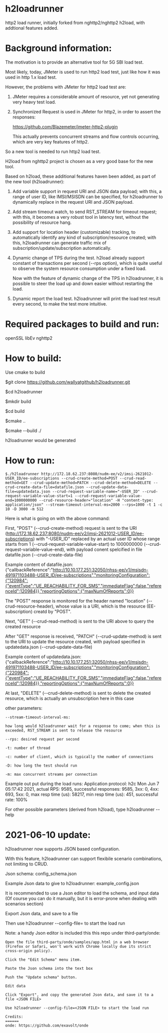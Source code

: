 # h2loadrunner
http2 load runner, initially forked from nghttp2/nghttp2 h2load, with addtional features added.

Background information:
======================
The motivation is to provide an alternative tool for 5G SBI load test.

Most likely, today, JMeter is used to run http2 load test, just like how it was used in http 1.x load test.

However, the problems with JMeter for http2 load test are:

1. JMeter requires a considerable amount of resource, yet not generating very heavy test load.

2. Synchronized Request is used in JMeter for http2, in order to assert the responses:

   https://github.com/Blazemeter/jmeter-http2-plugin

   This actually prevents concurrent streams and flow controls occurring, which are very key features of http2.

So a new tool is needed to run http2 load test.

H2load from nghttp2 project is chosen as a very good base for the new tool.

Based on h2load, these additional features haven been added, as part of the new tool (h2loadrunner):

1. Add variable support in request URI and JSON data payload; with this, a range of user ID, like IMSI/MSISDN can be specified, for h2loadrunner to dynamically replace in the request URI and JSON payload.

2. Add stream timeout watch, to send RST_STREAM for timeout request; with this, it becomes a very robust tool in latency test, without the possibility of resource hang.

3. Add support for location header (customizable) tracking, to automatically identify any kind of subscription/resource created; with this, h2loadrunner can generate traffic mix of subscription/update/subscription automatically.

4. Dynamic change of TPS during the test. h2load already support constant of transactions per second (--rps option), which is quite useful to observe the system resource consumption under a fixed load.

   Now with the feature of dynamic change of the TPS in h2loadrunner, it is possible to steer the load up and down easier without restarting the load.

5. Dynamic report the load test. h2loadrunner will print the load test result every second, to make the test more intuitive.



Required packages to build and run:
==================================
openSSL
libEv
nghttp2

How to build:
============
Use cmake to build

$git clone https://github.com/wallyatgithub/h2loadrunner.git

$cd h2loadrunner

$mkdir build

$cd build

$cmake ..

$cmake --build ./

h2loadrunner would be generated

How to run:
==========
	$./h2loadrunner http://172.18.62.237:8080/nudm-ee/v2/imsi-2621012-USER_ID/ee-subscriptions --crud-create-method=POST --crud-read-method=GET --crud-update-method=PATCH --crud-delete-method=DELETE --crud-create-data-file=datafile.json --crud-update-data-file=updatedata.json --crud-request-variable-name="-USER_ID" --crud-request-variable-value-start=1 --crud-request-variable-value-end=1000000000 --crud-resource-header="location" -H "content-type: application/json" --stream-timeout-interval-ms=2000 --rps=1000 -t 1 -c 10 -D 3000 -m 512

Here is what is going on with the above command:

First, "POST" (--crud-create-method) request is sent to the URI (http://172.18.62.237:8080/nudm-ee/v2/imsi-2621012-USER_ID/ee-subscriptions) with "-USER_ID" replaced by an actual user ID whose range starts from 1 (--crud-request-variable-value-start) to 1000000000 (--crud-request-variable-value-end), with payload conent spelcified in file datafile.json (--crud-create-data-file)

Example content of datafile.json:
	{"callbackReference":"http://10.10.177.251:32050/nhss-ee/v1/msisdn-491971103488-USER_ID/ee-subscriptions","monitoringConfiguration":{"120984":{"eventType":"UE_REACHABILITY_FOR_SMS","immediateFlag":false,"referenceId":120984}},"reportingOptions":{"maxNumOfReports":0}}

The "POST" response is monitored for the header named "location" (--crud-resource-header), whose value is a URI, which is the resource (EE-subscription) creatd by "POST".

Next, "GET" (--crud-read-method) is sent to the URI above to query the created resource

After "GET" response is received, "PATCH" (--crud-update-method) is sent to the URI to update the resource created, with payload specified in updatedata.json (--crud-update-data-file)

Example content of updatedata.json:
	{"callbackReference":"http://10.10.177.251:32050/nhss-ee/v1/msisdn-491971103488-USER_ID/ee-subscriptions","monitoringConfiguration":{"220984":{"eventType":"UE_REACHABILITY_FOR_SMS","immediateFlag":false,"referenceId":120984}},"reportingOptions":{"maxNumOfReports":0}}


At last, "DELETE" (--crud-delete-method) is sent to delete the created resource, which is actually an unsubscription here in this case

other parameters:

	--stream-timeout-interval-ms:

	how long would h2loadrunner wait for a response to come; when this is exceeded, RST_STREAM is sent to release the resource

	--rps: desired request per second

	-t: number of thread

	-c: number of client, which is typically the number of connections

	-D: how long the test should run

	-m: max concurrent streams per connection

Example out put during the load runs:
	Application protocol: h2c
	Mon Jun  7 05:17:42 2021, actual RPS: 9585, successful responses: 9585, 3xx: 0, 4xx: 693, 5xx: 0, max resp time (us): 58217, min resp time (us): 451, successful rate: 100%


For other possible parameters (derived from h2load), type h2loadrunner --help




2021-06-10 update:
=================
h2loadrunner now supports JSON based configuration.

With this feature, h2loadrunner can support flexibile scenario combinations, not limiting to CRUD.

Json schema: config_schema.json

Example Json data to give to h2loadrunner: example_config.json

It is recommended to use a Json editor to load the schema, and input data (Of course you can do it manually, but it is error-prone when dealing with scenarios section)

Export Json data, and save to a file <JSON FILE>

Then use h2loadrunner --config-file=<JSON FILE> to start the load run

Note: 
a handy Json editor is included this this repo under third-party/onde:

    Open the file third-party/onde/samples/app.html in a web browser (Firefox or Safari, won't work with Chrome locally due its strict cross-origin policy).

    Click the "Edit Schema" menu item.

    Paste the Json schema into the text box

    Push the "Update schema" button.

    Edit data

    Click "Export", and copy the generated Json data, and save it to a file <JSON FILE>

    Use h2loadrunner --config-file=<JSON FILE> to start the load run

    Credits:
    ======
    onde: https://github.com/exavolt/onde
